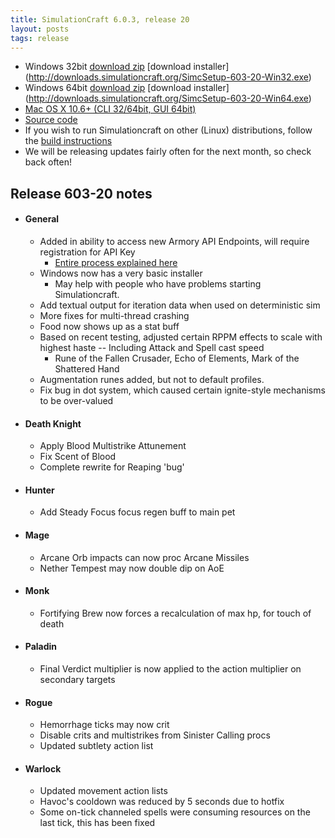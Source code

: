 ```yaml
---
title: SimulationCraft 6.0.3, release 20
layout: posts
tags: release
---
```

* Windows 32bit [download zip](http://downloads.simulationcraft.org/simc-603-20-win32.zip)  [download installer] (http://downloads.simulationcraft.org/SimcSetup-603-20-Win32.exe)
* Windows 64bit [download zip](http://downloads.simulationcraft.org/simc-603-20-win64.zip)  [download installer] (http://downloads.simulationcraft.org/SimcSetup-603-20-Win64.exe)
* [Mac OS X 10.6+ (CLI 32/64bit, GUI 64bit)](http://downloads.simulationcraft.org/simc-603-20-osx-x86.dmg)
* [Source code](http://downloads.simulationcraft.org/simc-603-20-source.zip)
* If you wish to run Simulationcraft on other (Linux) distributions, follow the [build instructions](http://code.google.com/p/simulationcraft/wiki/HowToBuild)
* We will be releasing updates fairly often for the next month, so check back often!
## Release 603-20 notes
* #### General
  * Added in ability to access new Armory API Endpoints, will require registration for API Key
    * [Entire process explained here](https://code.google.com/p/simulationcraft/wiki/BattleArmoryAPI)
  * Windows now has a very basic installer
    * May help with people who have problems starting Simulationcraft.
  * Add textual output for iteration data when used on deterministic sim
  * More fixes for multi-thread crashing
  * Food now shows up as a stat buff
  * Based on recent testing, adjusted certain RPPM effects to scale with highest haste -- Including Attack and Spell cast speed
    * Rune of the Fallen Crusader, Echo of Elements, Mark of the Shattered Hand
  * Augmentation runes added, but not to default profiles.
  * Fix bug in dot system, which caused certain ignite-style mechanisms to be over-valued
* #### Death Knight
  * Apply Blood Multistrike Attunement
  * Fix Scent of Blood
  * Complete rewrite for Reaping 'bug'
* #### Hunter
  * Add Steady Focus focus regen buff to main pet
* #### Mage
  * Arcane Orb impacts can now proc Arcane Missiles
  * Nether Tempest may now double dip on AoE
* #### Monk
  * Fortifying Brew now forces a recalculation of max hp, for touch of death
* #### Paladin
  * Final Verdict multiplier is now applied to the action multiplier on secondary targets
* #### Rogue
  * Hemorrhage ticks may now crit
  * Disable crits and multistrikes from Sinister Calling procs
  * Updated subtlety action list
* #### Warlock
  * Updated movement action lists
  * Havoc's cooldown was reduced by 5 seconds due to hotfix
  * Some on-tick channeled spells were consuming resources on the last tick, this has been fixed
